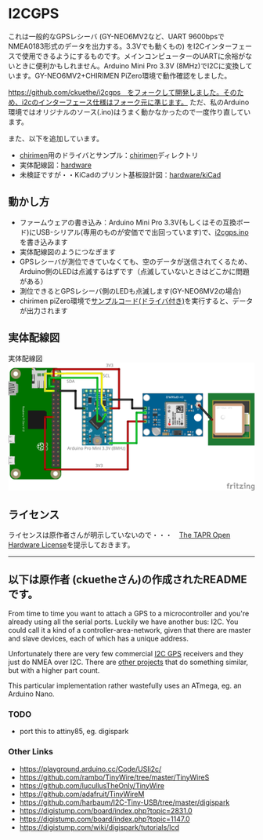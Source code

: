 # I2CGPS

これは一般的なGPSレシーバ (GY-NEO6MV2など、UART 9600bpsでNMEA0183形式のデータを出力する。3.3Vでも動くもの) をI2Cインターフェースで使用できるようにするものです。メインコンピューターのUARTに余裕がないときに便利かもしれません。Arduino Mini Pro 3.3V (8MHz)でI2Cに変換しています。GY-NEO6MV2+CHIRIMEN PiZero環境で動作確認をしました。

https://github.com/ckuethe/i2cgps　をフォークして開発しました。そのため、i2cのインターフェース仕様はフォーク元に準じます。
ただ、私のArduino環境ではオリジナルのソース(.ino)はうまく動かなかったので一度作り直しています。

また、以下を追加しています。
* [chirimen](https://www.chirimen.org)用のドライバとサンプル：[chirimen](./chirimen/)ディレクトリ
* 実体配線図：[hardware](./hardware)
* 未検証ですが・・KiCadのプリント基板設計図：[hardware/kiCad](./hardware/kiCad)

## 動かし方
* ファームウェアの書き込み：Arduino Mini Pro 3.3V(もしくはその互換ボード)にUSB-シリアル(専用のものが安価でで出回っています)で、[i2cgps.ino](./i2cgps.ino)を書き込みます
* 実体配線図のようにつなぎます
* GPSレシーバが測位できていなくても、空のデータが送信されてくるため、Arduino側のLEDは点滅するはずです（点滅していないときはどこかに問題がある）
* 測位できるとGPSレシーバ側のLEDも点滅します(GY-NEO6MV2の場合)
* chirimen piZero環境で[サンプルコード(ドライバ付き)](./chirimen/main.js)を実行すると、データが出力されます

## 実体配線図
実体配線図 ![](hardware/i2c-GY-NEO6MV2.png)

## ライセンス
ライセンスは原作者さんが明示していないので・・・　[The TAPR Open Hardware License](https://tapr.org/the-tapr-open-hardware-license/)を提示しておきます。

---

## 以下は原作者 (ckuetheさん)の作成されたREADMEです。

From time to time you want to attach a GPS to a microcontroller and
you're already using all the serial ports. Luckily we have another bus:
I2C. You could call it a kind of a controller-area-network, given that
there are master and slave devices, each of which has a unique address.

Unfortunately there are very few commercial
[I2C GPS](https://www.sparkfun.com/products/14414) receivers and they
just do NMEA over I2C. There are
[other projects](http://www.technoblogy.com/show?1LJI) that do something similar, but with a higher part count. 

This particular implementation rather wastefully uses an ATmega, eg. an
Arduino Nano.

### TODO

* port this to attiny85, eg. digispark


### Other Links

* https://playground.arduino.cc/Code/USIi2c/
* https://github.com/rambo/TinyWire/tree/master/TinyWireS
* https://github.com/lucullusTheOnly/TinyWire
* https://github.com/adafruit/TinyWireM
* https://github.com/harbaum/I2C-Tiny-USB/tree/master/digispark
* https://digistump.com/board/index.php?topic=2831.0
* https://digistump.com/board/index.php?topic=1147.0
* https://digistump.com/wiki/digispark/tutorials/lcd
